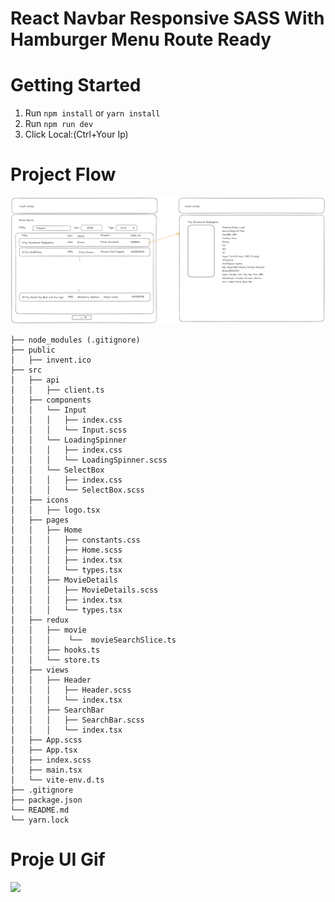
# React Navbar Responsive SASS With Hamburger Menu Route Ready

# Getting Started
1. Run `npm install` or `yarn install`
2. Run `npm run dev`
3. Click Local:(Ctrl+Your Ip)

# Project Flow
 <img src="https://raw.githubusercontent.com/erdemkarakas/invent-frontend-case/main/invent-movies-flow.png" alt="reactnative" />

```
├── node_modules (.gitignore)
├── public
│   ├── invent.ico
├── src
│   ├── api
│   │   ├── client.ts
│   ├── components
│   │   └── Input
│   │   │   ├── index.css
│   │   │   └── Input.scss
│   │   └── LoadingSpinner
│   │   │   ├── index.css
│   │   │   └── LoadingSpinner.scss
│   │   └── SelectBox
│   │   │   ├── index.css
│   │   │   └── SelectBox.scss
│   ├── icons
│   │   ├── logo.tsx
│   ├── pages
│   │   ├── Home
│   │   │   ├── constants.css
│   │   │   ├── Home.scss
│   │   │   ├── index.tsx
│   │   │   └── types.tsx
│   │   ├── MovieDetails
│   │   │   ├── MovieDetails.scss
│   │   │   ├── index.tsx
│   │   │   └── types.tsx
│   ├── redux
│   │   ├── movie
│   │   │    └──  movieSearchSlice.ts
│   │   ├── hooks.ts
│   │   └── store.ts
│   ├── views
│   │   ├── Header
│   │   │   ├── Header.scss
│   │   │   └── index.tsx
│   │   ├── SearchBar
│   │   │   ├── SearchBar.scss
│   │   │   └── index.tsx
│   ├── App.scss
│   ├── App.tsx
│   ├── index.scss
│   ├── main.tsx
│   └── vite-env.d.ts
├── .gitignore
├── package.json
└── README.md
└── yarn.lock
```

# Proje UI Gif

<img src="invent-movies.gif" />

